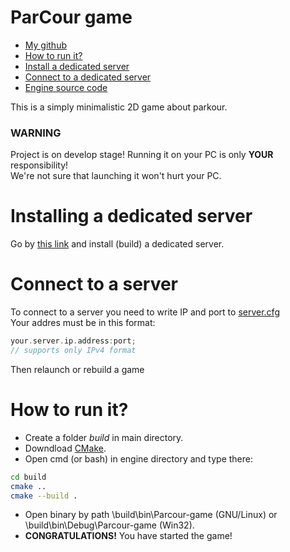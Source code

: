 # ParCour game
 - [My github](https://github.com/MalyshevMS)
 - [How to run it?](#how-to-run-it)
 - [Install a dedicated server](#installing-a-dedicated-server)
 - [Connect to a dedicated server](#installing-a-dedicated-server)
 - [Engine source code](https://github.com/MalyshevMS/M2-engine)

This is a simply minimalistic 2D game about parkour.

### WARNING
Project is on develop stage! Running it on your PC is only **YOUR** responsibility!\
We're not sure that launching it won't hurt your PC.

# Installing a dedicated server
Go by <a href="https://github.com/MalyshevMS/ParCour-game-dedicated-server">this link</a> and install (build) a dedicated server.

# Connect to a server
To connect to a server you need to write IP and port to [server.cfg](settings/server.cfg)\
Your addres must be in this format:
```cpp
your.server.ip.address:port;
// supports only IPv4 format
```
Then relaunch or rebuild a game

# How to run it?
 - Create a folder *build* in main directory.
 - Downdload <a href="https://cmake.org/">CMake</a>.
 - Open cmd (or bash) in engine directory and type there: 
```bash 
cd build 
cmake .. 
cmake --build . 
```
 - Open binary by path \build\bin\Parcour-game (GNU/Linux) or \build\bin\Debug\Parcour-game (Win32).
 - **CONGRATULATIONS!** You have started the game!